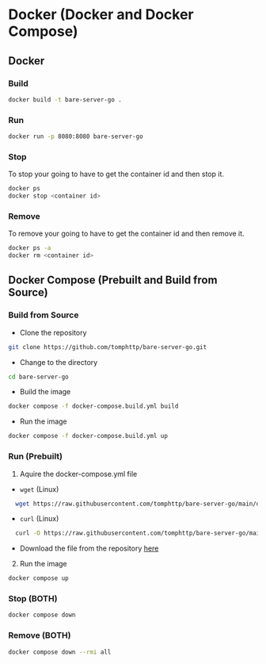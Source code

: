 # Docker (Docker and Docker Compose)

## Docker

### Build

```bash
docker build -t bare-server-go .
```

### Run

```bash
docker run -p 8080:8080 bare-server-go
```

### Stop

To stop your going to have to get the container id and then stop it.

```bash
docker ps
docker stop <container id>
```

### Remove

To remove your going to have to get the container id and then remove it.

```bash
docker ps -a
docker rm <container id>
```


## Docker Compose (Prebuilt and Build from Source)

### Build from Source

- Clone the repository
```bash
git clone https://github.com/tomphttp/bare-server-go.git 
```

- Change to the directory
```bash
cd bare-server-go
```

- Build the image
```bash
docker compose -f docker-compose.build.yml build
```

- Run the image
```bash
docker compose -f docker-compose.build.yml up
```

### Run (Prebuilt)

1. Aquire the docker-compose.yml file
  - `wget` (Linux)
  ```bash
    wget https://raw.githubusercontent.com/tomphttp/bare-server-go/main/docker-compose.yml
```
  - `curl` (Linux)
  ```bash
    curl -O https://raw.githubusercontent.com/tomphttp/bare-server-go/main/docker-compose.yml
```
  - Download the file from the repository [here](https://github.com/tomphttp/bare-server-go/tree/main/docker-compose.yml)

2. Run the image
```bash
docker compose up
```

### Stop (BOTH)

```bash
docker compose down
```

### Remove (BOTH)

```bash
docker compose down --rmi all
```

